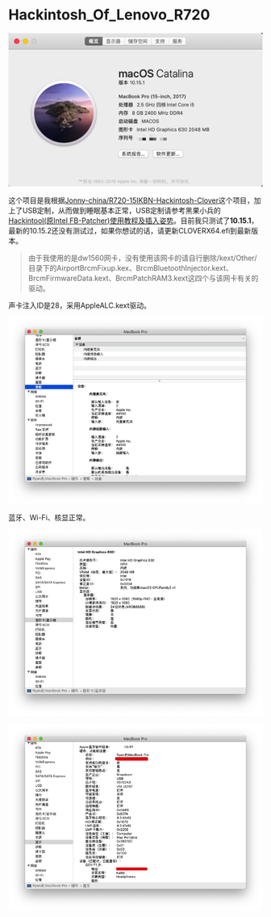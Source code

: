 # Hackintosh_Of_Lenovo_R720

![info](img/info.png)

这个项目是我根据[Jonny-china/R720-15IKBN-Hackintosh-Clover](https://github.com/Jonny-china/R720-15IKBN-Hackintosh-Clover)这个项目，加上了USB定制，从而做到睡眠基本正常，USB定制请参考黑果小兵的[Hackintool(原Intel FB-Patcher)使用教程及插入姿势](https://blog.daliansky.net/Intel-FB-Patcher-tutorial-and-insertion-pose.html)。目前我只测试了**10.15.1**，最新的10.15.2还没有测试过，如果你想试的话，请更新CLOVERX64.efi到最新版本。

> 由于我使用的是dw1560网卡，没有使用该网卡的请自行删除/kext/Other/目录下的AirportBrcmFixup.kex、BrcmBluetoothInjector.kext、BrcmFirmwareData.kext、BrcmPatchRAM3.kext这四个与该网卡有关的驱动。


声卡注入ID是28，采用AppleALC.kext驱动。

![audio](img/audio.png)

蓝牙、Wi-Fi、核显正常。

![info](img/gpu.png)

![info](img/Bluetooth.png)

